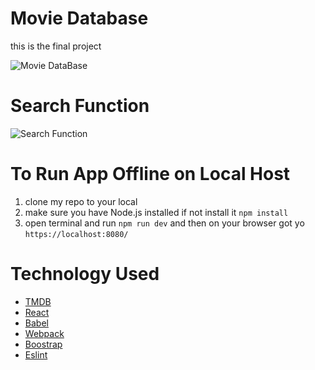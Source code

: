 # Movie Database

this is the final project

![Movie DataBase](src/images/movie-database.gif)

# Search Function

![Search Function](src/images/movie-search.gif)

# To Run App Offline on Local Host

1. clone my repo to your local
2. make sure you have Node.js installed if not install it `npm install`
3. open terminal and run `npm run dev` and then on your browser got yo `https://localhost:8080/`

# Technology Used

- [TMDB](https://www.themoviedb.org/)
- [React](https://reactjs.org/)
- [Babel](https://babeljs.io/)
- [Webpack](https://webpack.js.org/)
- [Boostrap](https://getbootstrap.com/)
- [Eslint](https://eslint.org/)
